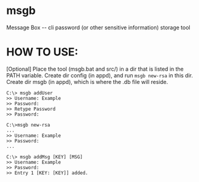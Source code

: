# msgb
Message Box -- cli password (or other sensitive information) storage tool

# HOW TO USE:
[Optional] Place the tool (msgb.bat and src/) in a dir that is listed in the PATH variable.
Create dir config (in appd), and run `msgb new-rsa` in this dir.
Create dir msgb (in appd), which is where the .db file will reside.

    C:\> msgb addUser
    >> Username: Example
    >> Password:
    >> Retype Password
    >> Password:
    
    C:\>msgb new-rsa
    ...
    >> Username: Example
    >> Password:
    ...
    
    C:\> msgb addMsg [KEY] [MSG]
    >> Username: Example
    >> Password:
    >> Entry 1 [KEY: [KEY]] added.


